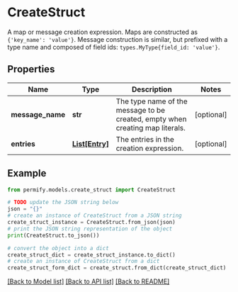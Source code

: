 # CreateStruct

A map or message creation expression.  Maps are constructed as `{'key_name': 'value'}`. Message construction is similar, but prefixed with a type name and composed of field ids: `types.MyType{field_id: 'value'}`.

## Properties

Name | Type | Description | Notes
------------ | ------------- | ------------- | -------------
**message_name** | **str** | The type name of the message to be created, empty when creating map literals. | [optional] 
**entries** | [**List[Entry]**](Entry.md) | The entries in the creation expression. | [optional] 

## Example

```python
from permify.models.create_struct import CreateStruct

# TODO update the JSON string below
json = "{}"
# create an instance of CreateStruct from a JSON string
create_struct_instance = CreateStruct.from_json(json)
# print the JSON string representation of the object
print(CreateStruct.to_json())

# convert the object into a dict
create_struct_dict = create_struct_instance.to_dict()
# create an instance of CreateStruct from a dict
create_struct_form_dict = create_struct.from_dict(create_struct_dict)
```
[[Back to Model list]](../README.md#documentation-for-models) [[Back to API list]](../README.md#documentation-for-api-endpoints) [[Back to README]](../README.md)


